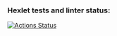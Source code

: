 ### Hexlet tests and linter status:
[![Actions Status](https://github.com/MAHALOpyt/python-project-lvl1/workflows/hexlet-check/badge.svg)](https://github.com/MAHALOpyt/python-project-lvl1/actions)